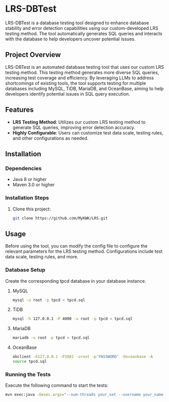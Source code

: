 # LRS-DBTest

LRS-DBTest is a database testing tool designed to enhance database stability and error detection capabilities using our custom-developed LRS testing method. The tool automatically generates SQL queries and interacts with the database to help developers uncover potential issues.

## Project Overview

LRS-DBTest is an automated database testing tool that uses our custom LRS testing method. This testing method generates more diverse SQL queries, increasing test coverage and efficiency. By leveraging LLMs to address shortcomings of existing tools, the tool supports testing for multiple databases including MySQL, TiDB, MariaDB, and OceanBase, aiming to help developers identify potential issues in SQL query execution.

## Features

- **LRS Testing Method**: Utilizes our custom LRS testing method to generate SQL queries, improving error detection accuracy.
- **Highly Configurable**: Users can customize test data scale, testing rules, and other configurations as needed.

## Installation

### Dependencies

- Java 8 or higher
- Maven 3.0 or higher

### Installation Steps

1. Clone this project:
   ```bash
   git clone https://github.com/MyKWK/LRS.git
## Usage
Before using the tool, you can modify the config file to configure the relevant parameters for the LRS testing method. Configurations include test data scale, testing rules, and more.
### Database Setup
Create the corresponding tpcd database in your database instance.
1. MySQL
   ```bash
   mysql -u root -p tpcd < tpcd.sql
2. TiDB
   ```bash  
   mysql -h 127.0.0.1 -P 4000 -u root -p tpcd < tpcd.sql
3. MariaDB
   ```bash  
   mariadb -u root -p tpcd < tpcd.sql
4. OceanBase
   ```bash
   obclient -h127.0.0.1 -P2881 -uroot -p'PASSWORD' -Doceanbase -A
   source tpcd.sql
### Running the Tests
Execute the following command to start the tests:
   ```bash
   mvn exec:java -Dexec.args="--num-threads your_set --username your_name --password your_password --port 3306 mysql --oracle LRS"
